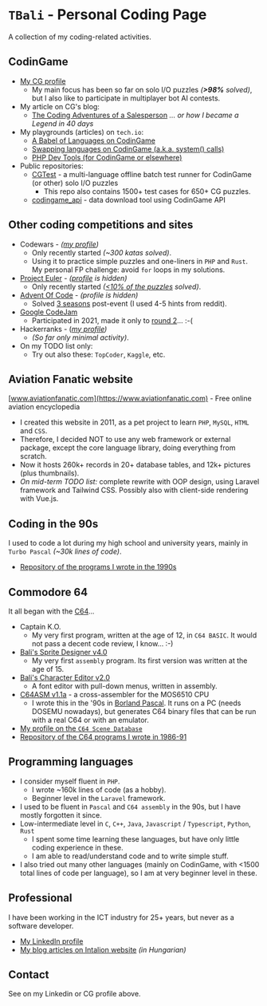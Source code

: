 # `TBali` - Personal Coding Page

A collection of my coding-related activities.

## CodinGame

* [My CG profile](https://www.codingame.com/profile/08e6e13d9f7cad047d86ec4d10c777500155033)
    * My main focus has been so far on solo I/O puzzles _(__>98%__ solved)_, but I also like to participate in multiplayer bot AI contests.
* My article on CG's blog:
    * [The Coding Adventures of a Salesperson](https://www.codingame.com/blog/salesperson-coding/) _… or how I became a Legend in 40 days_
* My playgrounds (articles) on `tech.io`:
    * [A Babel of Languages on CodinGame](https://www.codingame.com/playgrounds/56997/a-babel-of-languages-on-codingame/intro)
    * [Swapping languages on CodinGame (a.k.a. system() calls)](https://www.codingame.com/playgrounds/59982/swapping-languages-on-codingame-a-k-a--system-calls/intro)
    * [PHP Dev Tools (for CodinGame or elsewhere)](https://www.codingame.com/playgrounds/77580/php-dev-tools-for-codingame-or-elsewhere/intro)
* Public repositories:
    * [CGTest](https://github.com/tbali0524/cgtest) - a multi-language offline batch test runner for CodinGame (or other) solo I/O puzzles
        * This repo also contains 1500+ test cases for 650+ CG puzzles.
    * [codingame_api](https://github.com/tbali0524/codingame_api) - data download tool using CodinGame API

## Other coding competitions and sites

* Codewars - _([my profile](https://www.codewars.com/users/tbali0524))_
    * Only recently started _(~300 katas solved)_.
    * Using it to practice simple puzzles and one-liners in `PHP` and `Rust`. My personal FP challenge: avoid `for` loops in my solutions.
* [Project Euler](https://projecteuler.net/) - _([profile](https://projecteuler.net/progress=TBali) is hidden)_
    * Only recently started _([<10% of the puzzles](https://projecteuler.net/profile/TBali.png) solved)_.
* [Advent Of Code](https://adventofcode.com/) - _(profile is hidden)_
    * Solved [3 seasons](pic/aoc.png) post-event (I used 4-5 hints from reddit).
* [Google CodeJam](https://codingcompetitions.withgoogle.com/codejam)
    * Participated in 2021, made it only to [round 2](pic/codejam21cert.png)... :-(
* Hackerranks - (_[my profile](https://www.hackerrank.com/TBali))_
    * _(So far only minimal activity)_.
* On my TODO list only:
    * Try out also these: `TopCoder`, `Kaggle`, etc.

## Aviation Fanatic website

[www.aviationfanatic.com](https://www.aviationfanatic.com) - Free online aviation encyclopedia

* I created this website in 2011, as a pet project to learn `PHP`, `MySQL`, `HTML` and `CSS`.
* Therefore, I decided NOT to use any web framework or external package, except the core language library, doing everything from scratch.
* Now it hosts 260k+ records in 20+ database tables, and 12k+ pictures (plus thumbnails).
* _On mid-term TODO list:_ complete rewrite with OOP design, using Laravel framework and Tailwind CSS. Possibly also with client-side rendering with Vue.js.

## Coding in the 90s

I used to code a lot during my high school and university years, mainly in `Turbo Pascal` _(~30k lines of code)_.

* [Repository of the programs I wrote in the 1990s](https://github.com/tbali0524/pc-coding-1990s)

## Commodore 64

It all began with the [C64](https://en.wikipedia.org/wiki/Commodore_64)...

* Captain K.O.
    * My very first program, written at the age of 12, in `C64 BASIC`. It would not pass a decent code review, I know... :-)
* [Bali's Sprite Designer v4.0](https://csdb.dk/release/?id=190116)
    * My very first `assembly` program. Its first version was written at the age of 15.
* [Bali's Character Editor v2.0](https://csdb.dk/release/?id=190117)
    * A font editor with pull-down menus, written in assembly.
* [C64ASM v1.1a](https://csdb.dk/release/?id=190119) - a cross-assembler for the MOS6510 CPU
    * I wrote this in the '90s in [Borland Pascal](https://en.wikipedia.org/wiki/Turbo_Pascal). It runs on a PC (needs DOSEMU nowadays), but generates C64 binary files that can be run with a real C64 or with an emulator.
* [My profile on the `C64 Scene Database`](https://csdb.dk/scener/?id=34229)
* [Repository of the C64 programs I wrote in 1986-91](https://github.com/tbali0524/c64-coding-1986-1991)

## Programming languages

* I consider myself fluent in `PHP`.
    * I wrote ~160k lines of code (as a hobby).
    * Beginner level in the `Laravel` framework.
* I used to be fluent in `Pascal` and `C64 assembly` in the 90s, but I have mostly forgotten it since.
* Low-intermediate level in `C`, `C++`, `Java`, `Javascript` / `Typescript`, `Python`, `Rust`
    * I spent some time learning these languages, but have only little coding experience in these.
    * I am able to read/understand code and to write simple stuff.
* I also tried out many other languages (mainly on CodinGame, with <1500 total lines of code per language), so I am at very beginner level in these.

## Professional

I have been working in the ICT industry for 25+ years, but never as a software developer.

* [My LinkedIn profile](https://www.linkedin.com/in/tothbalint/)
* [My blog articles on Intalion website](https://www.intalion.hu/author/toth_balint/) _(in Hungarian)_

## Contact

See on my Linkedin or CG profile above.
